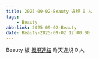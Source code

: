 ```yaml
---
title: 2025-09-02-Beauty 違規 0 人
tags:
    - Beauty
abbrlink: 2025-09-02-Beauty
date: Beauty-2025-09-02 12:00:00
---
```

Beauty 板 [板規連結](https://www.ptt.cc/bbs/Beauty/M.1630069980.A.84B.html)
昨天違規 0 人
